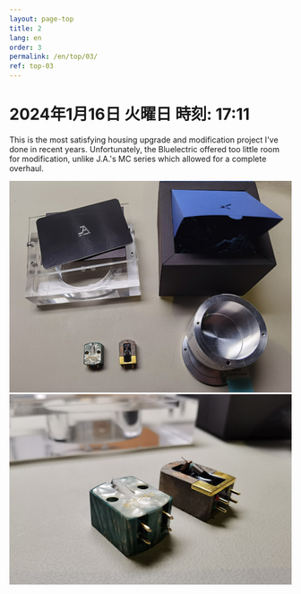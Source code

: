 ```yaml
---
layout: page-top
title: 2
lang: en
order: 3
permalink: /en/top/03/
ref: top-03
---
```



# 2024年1月16日   火曜日     時刻: 17:11 


This is the most satisfying housing upgrade and modification project I've done in recent years. Unfortunately, the Bluelectric offered too little room for modification, unlike J.A.'s MC series which allowed for a complete overhaul.

![1](/assets/top/03/1.jpg)
![2](/assets/top/03/2.jpg)
